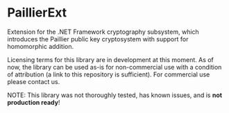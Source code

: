 # PaillierExt
Extension for the .NET Framework cryptography subsystem, which introduces the Paillier public key cryptosystem with support for homomorphic addition.

Licensing terms for this library are in development at this moment.
As of now, the library can be used as-is for non-commercial use with a condition of attribution (a link to this repository is sufficient).
For commercial use please contact us.

NOTE: This library was not thoroughly tested, has known issues, and is **not production ready**!
